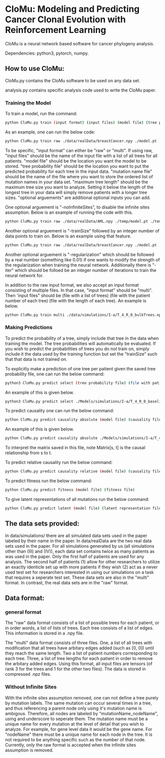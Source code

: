 # CloMu: Modeling and Predicting Cancer Clonal Evolution with Reinforcement Learning

CloMu is a neural network based software for cancer phylogeny analysis.

Dependencies: python3, pytorch, numpy.

## How to use CloMu:

CloMu.py contains the CloMu software to be used on any data set. 

analysis.py contains specific analysis code used to write the CloMu paper. 

### Training the Model

To train a model, run the command:
```bash
python CloMu.py train (input format) (input files) (model file) (tree probability file) (mutation name file) (maximum tree length) (optional arguements) 
```
As an example, one can run the below code:
```bash
python CloMu.py train raw ./data/realData/breastCancer.npy ./model.pt ./prob.npy ./mutationNames.npy 9
```
To be specific, "input format" can either be "raw" or "multi". If using raw, "input files" should be the name of the input file with a list of all trees for all patients. "model file" should be the location you want the model to be stored. "tree probability file" should be the location you want to put the predicted probability for each tree in the input data. "mutation name file" should be the name of the file where you want to store the ordered list of mutation names in your data set. "maximum tree length" should be the maximum tree size you want to analyze. Setting it below the length of the longest tree in your data will simply remove patients with a longer tree sizes. "optional arguements" are additional optional inputs you can add. 

One optional arguement is "-noInfiniteSites", to disable the infinite sites assumption. Below is an example of running the code with this.
```bash
python CloMu.py train raw ./data/realData/AML.npy ./temp/model.pt ./temp/prob.npy ./temp/mutationNames.npy 10 -noInfiniteSites
```
Another optional arguement is "-trainSize" followed by an integer number of data points to train on. Below is an example using that feature. 
```bash
python CloMu.py train raw ./data/realData/breastCancer.npy ./model.pt ./prob.npy ./mutationNames.npy 9  -trainSize 200
```
Another optional arguement is "-regularization" which should be followed by a real number (something like 0.01) if one wants to modify the strength of the regularization when training the neural network. Additionally there is "-iter" which should be folloed be an integer number of iterations to train the neural network for. 

In addition to the raw input format, we also accept an input format consisting of multiple files. In that case, "input format" should be "multi". Then 'input files" should be (file with a list of trees) (file with the patient number of each tree) (file with the length of each tree). An example is below. 
```bash
python CloMu.py train multi ./data/simulations/I-a/T_4_R_0_bulkTrees.npz ./data/simulations/I-a/T_4_R_0_bulkSample.npz ./data/simulations/I-a/T_4_R_0_treeSizes.npz  ./model.pt ./prob.npy ./mutationNames.npy 10 -trainSize 500
```

### Making Predictions

To predict the probability of a tree, simply include that tree in the data when training the model. The tree probabilities will automatically be evaluated. If you wish to predict the probabilities of trees you do not train on, simply include it the data used by the training function but set the "trainSize" such that that data is not trained on. 

To explicitly make a prediction of one tree per patient given the saved tree probability file, one can run the below command:
```bash
python3 CloMu.py predict select (tree probability file) (file with patient number for each tree) (file to save predictions)
```
An example of this is given below.
```bash
python3 CloMu.py predict select ./Models/simulations/I-a/T_4_R_0_baseline.pt.npy ./data/simulations/I-a/T_4_R_0_bulkSample.npz ./treeSelect.npy
```
To predict causality one can run the below command:
```bash
python CloMu.py predict causality absolute (model file) (causality file)
```
An example of this is given below.
```bash
python CloMu.py predict causality absolute ./Models/simulations/I-a/T_4_R_0_model.pt ./causality.npy
```
To interpret the matrix saved in this file, note Matrix[s, t] is the causal relationship from s to t. 

To predict relative causality run the below command:
```bash
python CloMu.py predict causality relative (model file) (causality file)
```
To predict fitness run the below command:
```bash
python CloMu.py predict fitness (model file) (fitness file)
```
To give latent representations of all mutations run the below command:
```bash
python CloMu.py predict latent (model file) (latent representation file)
```





## The data sets provided: 
In data/simulations/ there are all simulated data sets used in the paper labeled by their name in the paper. In data/realData are the two real data sets used in the paper. For all simulations generated by us (all simulations other than (III) and (IV)), each data set contains twice as many patients as was used in the paper. Only the first half of patients are used for any analysis. The second half of patients (1) allow for other researchers to utilize an exactly identicle set up with more patients if they wish (2) act as a never used test set for researchers interested in using our simulations on a task that requires a seperate test set. These data sets are also in the "multi" format. In contrast, the real data sets are in the "raw" format. 




## Data format:

### general format

The "raw" data format consists of a list of possible trees for each patient, or in order words, a list of lists of trees. Each tree consists of a list of edges. This information is stored in a .npy file. 

The "multi" data format consists of three files. One, a list of all trees with modification that all trees have arbitary edges added (such as [0, 0]) until they reach the same length. Two a list of patient numbers corresponding to each tree. Three, a list of tree lengths for each patient in order to remove the arbitary added edges. Using this format, all input files are tensors (of rank 3 for the trees and 1 for the other two files). The data is stored in compressed .npz files. 

### Without Infinite Sites

With the infinite sites assumption removed, one can not define a tree purely by mutation labels. The same mutation can occur several times in a tree, and thus referencing a parent node only using it's mutation name is ambigous. Therefore, all nodes are labeled by "mutationName_nodeName", using and underscore to seperate them. The mutation name must be a unique name for every mutation at the level of detail that you wish to analyze. For example, for gene level data it would be the gene name. For "nodeName" there must be a unique name for each node in the tree. It is not required to be anything specific such as the number of that node. Currently, only the raw format is accepted when the infinite sites assumption is removed. 







 


